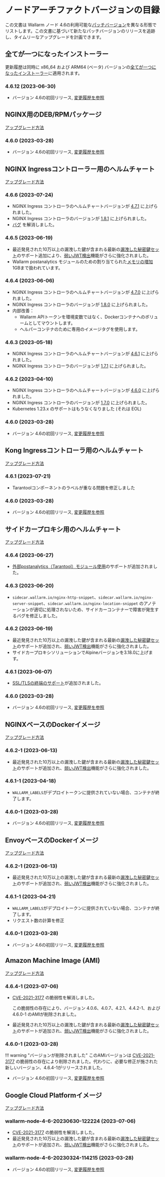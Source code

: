 # ノードアーチファクトバージョンの目録

この文書は Wallarm ノード 4.6の利用可能な[パッチバージョン](versioning-policy.md#version-format)を異なる形態でリストします。この文書に基づいて新たなパッチバージョンのリリースを追跡し、タイムリーなアップグレードを計画できます。

## 全てが一つになったインストーラー

更新履歴は同時に x86_64 および ARM64 (ベータ) バージョンの[全てが一つになったインストーラー](../installation/nginx/all-in-one.md)に適用されます。

### 4.6.12 (2023-06-30)

* バージョン 4.6の初回リリース, [変更履歴を参照](what-is-new.md)

## NGINX用のDEB/RPMパッケージ

[アップグレード方法](nginx-modules.md)

### 4.6.0 (2023-03-28)

* バージョン 4.6の初回リリース, [変更履歴を参照](what-is-new.md)

## NGINX Ingressコントローラー用のヘルムチャート

[アップグレード方法](ingress-controller.md)

### 4.6.6 (2023-07-24)

* NGINX Ingress コントローラのヘルムチャートバージョンが [4.7.1](https://github.com/kubernetes/ingress-nginx/releases/tag/helm-chart-4.7.1) に上げられました。
* NGINX Ingress コントローラのバージョンが [1.8.1](https://github.com/kubernetes/ingress-nginx/releases/tag/controller-v1.8.1) に上げられました。
* [バグ](https://github.com/wallarm/ingress/issues/233) を解消しました。

### 4.6.5 (2023-06-19)

* 最近発見された10万以上の漏洩した鍵が含まれる最新の[漏洩した秘密鍵セット](https://github.com/wallarm/jwt-secrets)のサポート追加により、[弱いJWT検出](../attacks-vulns-list.md#weak-jwt)機能がさらに強化されました。
* Wallarm postanalytics モジュールのための割り当てられた[メモリの増加](../admin-en/configure-kubernetes-en.md#controllerwallarmtarantoolarena) 1GBまで扱われています。

### 4.6.4 (2023-06-06)

* NGINX Ingress コントローラのヘルムチャートバージョンが [4.7.0](https://github.com/kubernetes/ingress-nginx/releases/tag/helm-chart-4.7.0) に上げられました。
* NGINX Ingress コントローラのバージョンが [1.8.0](https://github.com/kubernetes/ingress-nginx/releases/tag/controller-v1.8.0) に上げられました。
* 内部改善：
   * Wallarm APIトークンを環境変数ではなく、Dockerコンテナへのボリュームとしてマウントします。
   * ヘルパーコンテナのために専用のイメージタグを使用します。

### 4.6.3 (2023-05-18)

* NGINX Ingress コントローラのヘルムチャートバージョンが [4.6.1](https://github.com/kubernetes/ingress-nginx/releases/tag/helm-chart-4.6.1) に上げられました。
* NGINX Ingress コントローラのバージョンが [1.7.1](https://github.com/kubernetes/ingress-nginx/releases/tag/controller-v1.7.1) に上げられました。

### 4.6.2 (2023-04-10)

* NGINX Ingress コントローラのヘルムチャートバージョンが [4.6.0](https://github.com/kubernetes/ingress-nginx/releases/tag/helm-chart-4.6.0) に上げられました。
* NGINX Ingress コントローラのバージョンが [1.7.0](https://github.com/kubernetes/ingress-nginx/releases/tag/controller-v1.7.0) に上げられました。
* Kubernetes 1.23.x のサポートはもうなくなりました (それは EOL)

### 4.6.0 (2023-03-28)

* バージョン 4.6の初回リリース, [変更履歴を参照](what-is-new.md)

## Kong Ingressコントローラ用のヘルムチャート

[アップグレード方法](kong-ingress-controller.md)

### 4.6.1 (2023-07-21)

* Tarantoolコンポーネントのラベルが重なる問題を修正しました

### 4.6.0 (2023-03-28)

* バージョン 4.6の初回リリース, [変更履歴を参照](what-is-new.md)

## サイドカープロキシ用のヘルムチャート

[アップグレード方法](sidecar-proxy.md)

### 4.6.4 (2023-06-27)

* [外部postanalytics（Tarantool）モジュール使用](../installation/kubernetes/sidecar-proxy/helm-chart-for-wallarm.md#postanalyticsexternalenabled)のサポートが追加されました。

### 4.6.3 (2023-06-20)

* `sidecar.wallarm.io/nginx-http-snippet`、`sidecar.wallarm.io/nginx-server-snippet`、`sidecar.wallarm.io/nginx-location-snippet` のアノテーションが適切に処理されないため、サイドカーコンテナーで障害が発生するバグを修正しました。

### 4.6.2 (2023-06-19)

* 最近発見された10万以上の漏洩した鍵が含まれる最新の[漏洩した秘密鍵セット](https://github.com/wallarm/jwt-secrets)のサポートが追加され、[弱いJWT検出](../attacks-vulns-list.md#weak-jwt)機能がさらに強化されました。
* サイドカープロキシソリューションでAlpineバージョンを3.18.0に上げます。

### 4.6.1 (2023-06-07)

* [SSL/TLSの終端のサポート](../installation/kubernetes/sidecar-proxy/customization.md#ssltls-termination)が追加されました。

### 4.6.0 (2023-03-28)

* バージョン 4.6の初回リリース, [変更履歴を参照](what-is-new.md)

## NGINXベースのDockerイメージ

[アップグレード方法](docker-container.md)

### 4.6.2-1 (2023-06-13)

* 最近発見された10万以上の漏洩した鍵が含まれる最新の[漏洩した秘密鍵セット](https://github.com/wallarm/jwt-secrets)のサポートが追加され、[弱いJWT検出](../attacks-vulns-list.md#weak-jwt)機能がさらに強化されました。

### 4.6.1-1 (2023-04-18)

* `WALLARM_LABELS`がデプロイトークンに提供されていない場合、コンテナが終了します。

### 4.6.0-1 (2023-03-28)

* バージョン 4.6の初回リリース, [変更履歴を参照](what-is-new.md)

## EnvoyベースのDockerイメージ

[アップグレード方法](docker-container.md)

### 4.6.2-1 (2023-06-13)

* 最近発見された10万以上の漏洩した鍵が含まれる最新の[漏洩した秘密鍵セット](https://github.com/wallarm/jwt-secrets)のサポートが追加され、[弱いJWT検出](../attacks-vulns-list.md#weak-jwt)機能がさらに強化されました。

### 4.6.1-1 (2023-04-21)

* `WALLARM_LABELS`がデプロイトークンに提供されていない場合、コンテナが終了します。
* リクエスト数の計算を修正

### 4.6.0-1 (2023-03-28)

* バージョン 4.6の初回リリース, [変更履歴を参照](what-is-new.md)

## Amazon Machine Image (AMI)

[アップグレード方法](cloud-image.md)

### 4.6.4-1 (2023-07-06)

* [CVE-2021-3177](https://nvd.nist.gov/vuln/detail/CVE-2021-3177) の脆弱性を解消しました。

   この脆弱性の存在により、バージョン 4.0.6、4.0.7、4.2.1、4.4.2-1、および4.6.0-1 のAMIが削除されました。
* 最近発見された10万以上の漏洩した鍵が含まれる最新の[漏洩した秘密鍵セット](https://github.com/wallarm/jwt-secrets)のサポートが追加され、[弱いJWT検出](../attacks-vulns-list.md#weak-jwt)機能がさらに強化されました。

### 4.6.0-1 (2023-03-28)

!!! warning "バージョンが削除されました"
    このAMIバージョンは [CVE-2021-3177](https://nvd.nist.gov/vuln/detail/CVE-2021-3177) の脆弱性の存在により削除されました。代わりに、必要な修正が施された新しいバージョン、4.6.4-1がリリースされました。

* バージョン 4.6の初回リリース, [変更履歴を参照](what-is-new.md)

## Google Cloud Platformイメージ

[アップグレード方法](cloud-image.md)

### wallarm-node-4-6-20230630-122224 (2023-07-06)

* [CVE-2021-3177](https://nvd.nist.gov/vuln/detail/CVE-2021-3177) の脆弱性を解消しました。
* 最近発見された10万以上の漏洩した鍵が含まれる最新の[漏洩した秘密鍵セット](https://github.com/wallarm/jwt-secrets)のサポートが追加され、[弱いJWT検出](../attacks-vulns-list.md#weak-jwt)機能がさらに強化されました。

### wallarm-node-4-6-20230324-114215 (2023-03-28)

* バージョン 4.6の初回リリース, [変更履歴を参照](what-is-new.md)